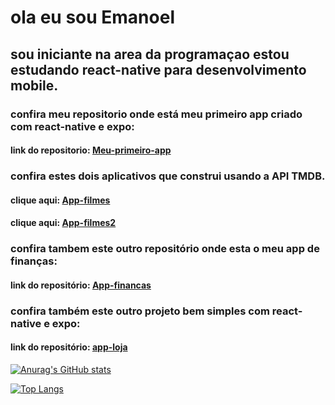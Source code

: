 # ola eu sou Emanoel

## sou iniciante na area da programaçao estou estudando react-native para desenvolvimento mobile.

### confira meu repositorio onde está meu primeiro app criado com react-native e expo:

#### link do repositorio: [Meu-primeiro-app](https://github.com/Emanoellima-dev/Meu-primeiro-app)

### confira estes dois aplicativos que construi usando a API TMDB.
#### clique aqui: [App-filmes](https://github.com/Emanoellima-dev/App-filmes)
#### clique aqui: [App-filmes2](https://github.com/Emanoellima-de/App-filmes2)

### confira tambem este outro repositório onde esta o meu app de finanças:

#### link do repositório: [App-financas](https://github.com/Emanoellima-dev/App-financas)

### confira também este outro projeto bem simples com react-native e expo:

#### link do repositório: [app-loja](https://github.com/Emanoellima-dev/app-loja)

[![Anurag's GitHub stats](https://github-readme-stats.vercel.app/api?username=Emanoellima-dev&show_icons=true&theme=radical&hide=contribs,prs&show=discussions_answered)](https://github.com/anuraghazra/github-readme-stats)

[![Top Langs](https://github-readme-stats.vercel.app/api/top-langs/?username=Emanoellima-dev&layout=donut-vertical)](https://github.com/anuraghazra/github-readme-stats)
